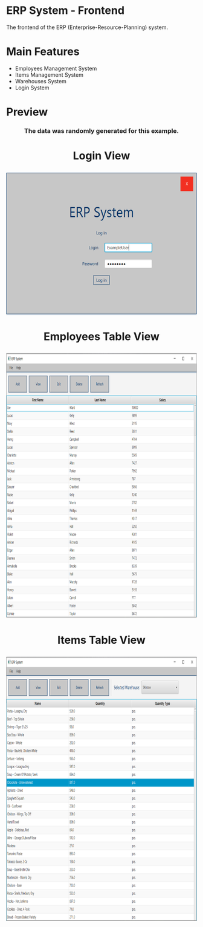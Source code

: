 # ERP System - Frontend
The frontend of the ERP (Enterprise-Resource-Planning) system.

# Main Features

* Employees Management System
* Items Management System
* Warehouses System
* Login System

# Preview
### <p align="center">The data was randomly generated for this example.</p>

# <p align="center">Login View</p>

<p align="center"><img width="563" height="375" src="https://github.com/marcinbeda/erp-frontend/blob/master/screenshots/Login_View.PNG"></p>

# <p align="center">Employees Table View</p>

<p align="center"><img width="897" height="699" src="https://github.com/marcinbeda/erp-frontend/blob/master/screenshots/Employees_Table_View.PNG"></p>

# <p align="center">Items Table View</p>

<p align="center"><img width="897" height="699" src="https://github.com/marcinbeda/erp-frontend/blob/master/screenshots/Items_Table_View.PNG"></p>
  
